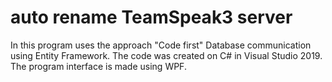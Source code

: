 # auto rename TeamSpeak3 server
In this program uses the approach "Code first"
Database communication using Entity Framework. 
The code was created on C# in Visual Studio 2019. 
The program interface is made using WPF.

